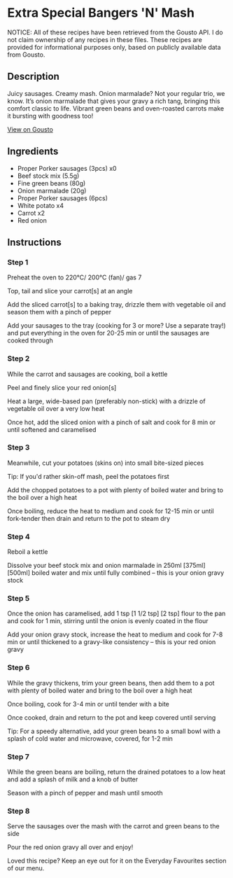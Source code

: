 # Extra Special Bangers 'N' Mash

NOTICE: All of these recipes have been retrieved from the Gousto API. I do not claim ownership of any recipes in these files. These recipes are provided for informational purposes only, based on publicly available data from Gousto.

## Description

Juicy sausages. Creamy mash. Onion marmalade? Not your regular trio, we know. It’s onion marmalade that gives your gravy a rich tang, bringing this comfort classic to life. Vibrant green beans and oven-roasted carrots make it bursting with goodness too!

[View on Gousto](https://www.gousto.co.uk/recipes/cookbook/extra-special-bangers-n-mash)

## Ingredients

- Proper Porker sausages (3pcs) x0
- Beef stock mix (5.5g)
- Fine green beans (80g)
- Onion marmalade (20g)
- Proper Porker sausages (6pcs)
- White potato x4
- Carrot x2
- Red onion

## Instructions


### Step 1

Preheat the oven to 220°C/ 200°C (fan)/ gas 7

Top, tail and slice your carrot[s] at an angle

Add the sliced carrot[s] to a baking tray, drizzle them with vegetable oil and season them with a pinch of pepper

Add your sausages to the tray (cooking for 3 or more? Use a separate tray!) and put everything in the oven for 20-25 min or until the sausages are cooked through


### Step 2

While the carrot and sausages are cooking, boil a kettle

Peel and finely slice your red onion[s]

Heat a large, wide-based pan (preferably non-stick) with a drizzle of vegetable oil over a very low heat

Once hot, add the sliced onion with a pinch of salt and cook for 8 min or until softened and caramelised


### Step 3

Meanwhile, cut your potatoes (skins on) into small bite-sized pieces

Tip: If you'd rather skin-off mash, peel the potatoes first

Add the chopped potatoes to a pot with plenty of boiled water and bring to the boil over a high heat

Once boiling, reduce the heat to medium and cook for 12-15 min or until fork-tender then drain and return to the pot to steam dry


### Step 4

Reboil a kettle

Dissolve your beef stock mix and onion marmalade in 250ml <span class="text-purple">[375ml]</span> <span class="text-danger">[500ml]</span> boiled water and mix until fully combined – this is your onion gravy stock


### Step 5

Once the onion has caramelised, add 1 tsp <span class="text-purple">[1 1/2 tsp]</span> <span class="text-danger">[2 tsp]</span> flour to the pan and cook for 1 min, stirring until the onion is evenly coated in the flour

Add your onion gravy stock, increase the heat to medium and cook for 7-8 min or until thickened to a gravy-like consistency – this is your red onion gravy


### Step 6

While the gravy thickens, trim your green beans, then add them to a pot with plenty of boiled water and bring to the boil over a high heat

Once boiling, cook for 3-4 min or until tender with a bite

Once cooked, drain and return to the pot and keep covered until serving

Tip: For a speedy alternative, add your green beans to a small bowl with a splash of cold water and microwave, covered, for 1-2 min


### Step 7

While the green beans are boiling, return the drained potatoes to a low heat and add a splash of milk and a knob of butter

Season with a pinch of pepper and mash until smooth

### Step 8

Serve the sausages over the mash with the carrot and green beans to the side

Pour the red onion gravy all over and enjoy!

<span class="text-danger">Loved this recipe? Keep an eye out for it on the Everyday Favourites section of our menu.</span>

